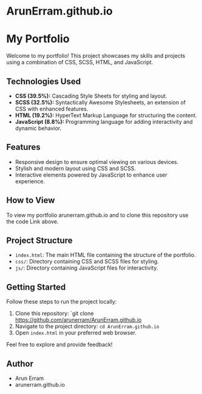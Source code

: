 # ArunErram.github.io
# My Portfolio

Welcome to my portfolio! This project showcases my skills and projects using a combination of CSS, SCSS, HTML, and JavaScript.

## Technologies Used

- **CSS (39.5%):** Cascading Style Sheets for styling and layout.
- **SCSS (32.5%):** Syntactically Awesome Stylesheets, an extension of CSS with enhanced features.
- **HTML (19.2%):** HyperText Markup Language for structuring the content.
- **JavaScript (8.8%):** Programming language for adding interactivity and dynamic behavior.

## Features

- Responsive design to ensure optimal viewing on various devices.
- Stylish and modern layout using CSS and SCSS.
- Interactive elements powered by JavaScript to enhance user experience.

## How to View

To view my portfolio arunerram.github.io and to clone this repository use the code Link above.

## Project Structure

- `index.html`: The main HTML file containing the structure of the portfolio.
- `css/`: Directory containing CSS and SCSS files for styling.
- `js/`: Directory containing JavaScript files for interactivity.

## Getting Started

Follow these steps to run the project locally:

1. Clone this repository: `git clone https://github.com/arunerram/ArunErram.github.io
2. Navigate to the project directory: `cd ArunErram.github.io`
3. Open `index.html` in your preferred web browser.

Feel free to explore and provide feedback!

## Author

- Arun Erram
- arunerram.github.io


